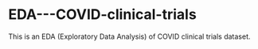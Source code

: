 # EDA---COVID-clinical-trials
This is an EDA (Exploratory Data Analysis) of COVID clinical trials dataset.
